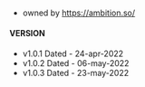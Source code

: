 #### 
- owned by https://ambition.so/


#### VERSION
- v1.0.1 Dated - 24-apr-2022
- v1.0.2 Dated - 06-may-2022
- v1.0.3 Dated - 23-may-2022